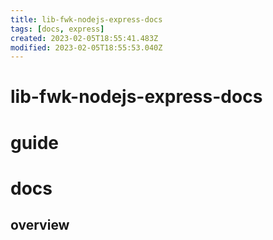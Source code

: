 ```yaml
---
title: lib-fwk-nodejs-express-docs
tags: [docs, express]
created: 2023-02-05T18:55:41.483Z
modified: 2023-02-05T18:55:53.040Z
---
```


# lib-fwk-nodejs-express-docs

# guide

# docs

## overview
